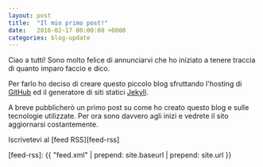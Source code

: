 ```yaml
---
layout: post
title:  "Il mio primo post!"
date:   2016-02-17 00:00:00 +0000
categories: blog-update
---
```

Ciao a tutti!
Sono molto felice di annunciarvi che ho iniziato a tenere traccia di quanto imparo faccio e dico.

Per farlo ho deciso di creare questo piccolo blog sfruttando l'hosting di [GitHub][github] ed il generatore di siti statici [Jekyll][jekyll].

A breve pubblicherò un primo post su come ho creato questo blog e sulle tecnologie utilizzate. Per ora sono davvero agli inizi e vedrete il sito aggiornarsi costantemente.

Iscrivetevi al [feed RSS][feed-rss]

[github]: https://github.com
[jekyll]: http://jekyllrb.com
[feed-rss]: {{ "feed.xml" | prepend: site.baseurl | prepend: site.url }}